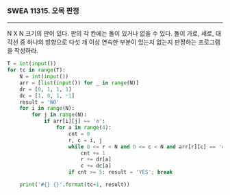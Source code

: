### SWEA 11315. 오목 판정

---

N X N 크기의 판이 있다. 판의 각 칸에는 돌이 있거나 없을 수 있다. 돌이 가로, 세로, 대각선 중 하나의 방향으로 다섯 개 이상 연속한 부분이 있는지 없는지 판정하는 프로그램을 작성하라.

```python
T = int(input())
for tc in range(T):
    N = int(input())
    arr = [list(input()) for _ in range(N)]
    dr = [0, 1, 1, 1]
    dc = [1, 0, 1, -1]
    result = 'NO'
    for i in range(N):
        for j in range(N):
            if arr[i][j] == 'o':
                for a in range(4):
                    cnt = 0
                    r, c = i, j
                    while 0 <= r < N and 0 <= c < N and arr[r][c] == 'o':
                        cnt += 1
                        r += dr[a]
                        c += dc[a]
                    if cnt >= 5: result = 'YES'; break

    print('#{} {}'.format(tc+1, result))
```

